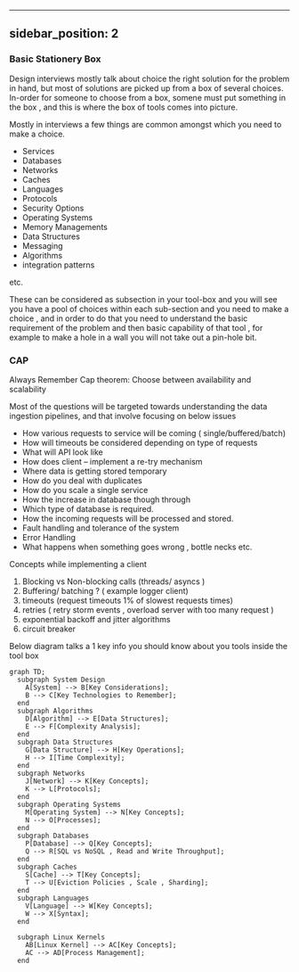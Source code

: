 
---
sidebar_position: 2
---


### Basic Stationery Box 

Design interviews mostly talk about choice the right solution for the problem in hand, but most of solutions are picked up from a box of several choices. 
In-order for someone to choose from a box, somene must put something in the box , and this is where the box of tools comes into picture. 

Mostly in interviews a few things are common amongst which you need to make a choice. 


- Services
- Databases
- Networks 
- Caches 
- Languages 
- Protocols
- Security Options
- Operating Systems 
- Memory Managements 
- Data Structures
- Messaging 
- Algorithms 
- integration patterns

etc. 

These can be considered as subsection in your tool-box and you will see you have a pool of choices within each sub-section and you need to make a choice , and in order to do that you need to understand the basic requirement of the problem and then basic capability of that tool , for example to make a hole in a wall you will not take out a pin-hole bit.


### CAP 
Always Remember Cap theorem: Choose between availability and scalability




Most of the questions will be targeted towards understanding the data ingestion pipelines, and that involve focusing on below issues 

- How various requests to service will be coming ( single/buffered/batch)
- How will timeouts be considered depending on type of requests
- What will API look like 
- How does client – implement a re-try mechanism
- Where data is getting stored temporary
- How do you deal with duplicates 
- How do you scale a single service
- How the increase in database though through
- Which type of database is required. 
- How the incoming requests will be processed and stored. 
- Fault handling and tolerance of the system 
- Error Handling 
- What happens when something goes wrong , bottle necks etc.


Concepts while implementing a client 

1) Blocking vs Non-blocking calls (threads/ asyncs )
2) Buffering/ batching ? ( example logger client) 
3) timeouts (request timeouts 1% of slowest requests times)
4) retries  ( retry storm events , overload server with too many request )
5) exponential backoff and jitter algorithms
6) circuit breaker



Below diagram talks a 1 key info you should know about you tools inside the tool box

```mermaid
graph TD;
  subgraph System Design
    A[System] --> B[Key Considerations];
    B --> C[Key Technologies to Remember];
  end
  subgraph Algorithms
    D[Algorithm] --> E[Data Structures];
    E --> F[Complexity Analysis];
  end
  subgraph Data Structures
    G[Data Structure] --> H[Key Operations];
    H --> I[Time Complexity];
  end
  subgraph Networks
    J[Network] --> K[Key Concepts];
    K --> L[Protocols];
  end
  subgraph Operating Systems
    M[Operating System] --> N[Key Concepts];
    N --> O[Processes];
  end
  subgraph Databases
    P[Database] --> Q[Key Concepts];
    Q --> R[SQL vs NoSQL , Read and Write Throughput];
  end
  subgraph Caches
    S[Cache] --> T[Key Concepts];
    T --> U[Eviction Policies , Scale , Sharding];
  end
  subgraph Languages
    V[Language] --> W[Key Concepts];
    W --> X[Syntax];
  end

  subgraph Linux Kernels
    AB[Linux Kernel] --> AC[Key Concepts];
    AC --> AD[Process Management];
  end
  ```